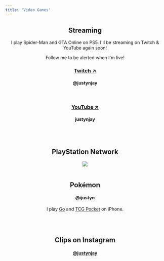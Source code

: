 ```yaml
---
title: 'Video Games'
---
```

<body>
<center>

<h2>Streaming</h2>

<p>
I play Spider-Man and GTA Online on PS5. I'll be streaming on Twitch & YouTube again soon!

<br>

Follow me to be alerted when I'm live!
</p>

<h3><a href="https://twitch.tv/justynjay">Twitch &#8599;</a></h3>
<h4>@justynjay</h4>
<br>
<h3><a href="https://youtube.com/@justynjay7496">YouTube &#8599;</a></h3>
<h4>justynjay</h4>

<br>
<br>

<h2>PlayStation Network</h2>
<a href="https://psnprofiles.com/justynjay"><img src="https://card.psnprofiles.com/2/justynjay.png" border="0" ></a>

<br>
<br>

<h2>Pokémon</h2>
<h4>@ijustyn</h4>

I play 
<a href="https://apps.apple.com/us/app/pok%C3%A9mon-go/id1094591345">Go</a>
 and 
<a href="https://apps.apple.com/us/app/pok%C3%A9mon-tcg-pocket/id6479970832">TCG Pocket</a>
 on iPhone.

<br>
<br>

<h2>Clips on Instagram</h2>
<h4><a href="https://instagram.com/justynjay">@justynjay</a></h4>

<br>
<br>

</center>
</body>